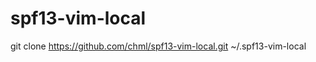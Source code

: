 spf13-vim-local
===============

git clone https://github.com/chml/spf13-vim-local.git  ~/.spf13-vim-local
